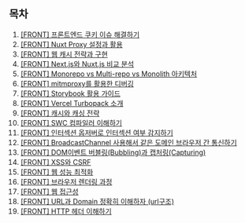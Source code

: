 ## 목차

1. [[FRONT] 프론트엔드 쿠키 이슈 해결하기](/cookie/2024/08/22/front-cookie-issue/)
2. [[FRONT] Nuxt Proxy 설정과 활용](/proxy/cros/2024/08/30/nuxt-proxy/)
3. [[FRONT] 웹 캐시 전략과 구현](/cache/2024/09/03/web-cache/)
4. [[FRONT] Next.js와 Nuxt.js 비교 분석](/nextvsnuxt/2024/09/05/next-vs-nuxt/)
5. [[FRONT] Monorepo vs Multi-repo vs Monolith 아키텍처](/monorepo/multi-repo/monolith/2024/09/20/monorepo_multi-repo_monolith/)
6. [[FRONT] mitmproxy를 활용한 디버깅](/mitmproxy/2024/10/03/mitmproxy/)
7. [[FRONT] Storybook 활용 가이드](/StoryBook/2024/10/05/storybook/)
8. [[FRONT] Vercel Turbopack 소개](/bundler/2024/10/08/vercel_terbopack/)
9. [[FRONT] 캐시와 캐싱 전략](/caching/cache/2024/10/09/cache_caching/)
10. [[FRONT] SWC 컴파일러 이해하기](/swc/2024/10/17/swc/)
11. [[FRONT] 인터섹션 옵저버로 인터섹션 여부 감지하기](/front/2024/11/12/intersection-observer/)
12. [[FRONT] BroadcastChannel 사용해서 같은 도메인 브라우저 간 통신하기](/front/2024/11/29/broadcast_channel/)
13. [[FRONT] DOM이벤트 버블링(Bubbling)과 캡처링(Capturing)](/front/2024/12/24/bubbling-capturing/)
14. [[FRONT] XSS와 CSRF](/front/2024/12/26/xss-csrf/)
15. [[FRONT] 웹 성능 최적화 ](/front/2024/12/26/performance-optimization/)
16. [[FRONT] 브라우저 렌더링 과정](/front/2024/12/26/lender/)
17. [[FRONT] 웹 접근성](/front/2024/12/26/web-watch/)
18. [[FRONT] URL과 Domain 정확히 이해하자 (url구조)](/front/2025/01/03/url_domain/)
19. [[FRONT] HTTP 헤더 이해하기](/front/2025/01/07/HTTP-header/)
